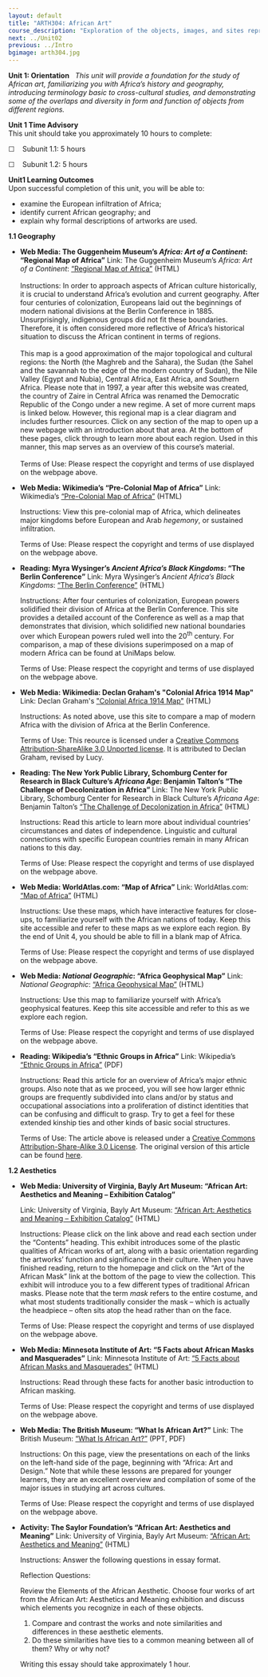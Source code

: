 ```yaml
---
layout: default
title: "ARTH304: African Art"
course_description: "Exploration of the objects, images, and sites representing the diverse ethnic and artistic heritage of Africa, with particular emphasis on the role of art as manifested in the lifestyles, spiritualties, and philosophies of particular African societies."
next: ../Unit02
previous: ../Intro
bgimage: arth304.jpg
---
```

**Unit 1: Orientation** <span id="1"></span> 
*This unit will provide a foundation for the study of African art,
familiarizing you with Africa’s history and geography, introducing
terminology basic to cross-cultural studies, and demonstrating some of
the overlaps and diversity in form and function of objects from
different regions.*

**Unit 1 Time Advisory**  
This unit should take you approximately 10 hours to complete:  
  
 ☐    Subunit 1.1: 5 hours  
  
 ☐    Subunit 1.2: 5 hours

**Unit1 Learning Outcomes**  
Upon successful completion of this unit, you will be able to:
-   examine the European infiltration of Africa;
-   identify current African geography; and
-   explain why formal descriptions of artworks are used.

**1.1 Geography** <span id="1.1"></span> 
-   **Web Media: The Guggenheim Museum’s *Africa: Art of a Continent*:
    “Regional Map of Africa”**
    Link: The Guggenheim Museum’s *Africa: Art of a Continent*:
    [“Regional Map of
    Africa”](http://artnetweb.com/guggenheim/africa/africamap.html) (HTML)  
        
     Instructions: In order to approach aspects of African culture
    historically, it is crucial to understand Africa’s evolution and
    current geography. After four centuries of colonization, Europeans
    laid out the beginnings of modern national divisions at the Berlin
    Conference in 1885. Unsurprisingly, indigenous groups did not fit
    these boundaries. Therefore, it is often considered more reflective
    of Africa’s historical situation to discuss the African continent in
    terms of regions.  
        
     This map is a good approximation of the major topological and
    cultural regions: the North (the Maghreb and the Sahara), the Sudan
    (the Sahel and the savannah to the edge of the modern country of
    Sudan), the Nile Valley (Egypt and Nubia), Central Africa, East
    Africa, and Southern Africa. Please note that in 1997, a year after
    this website was created, the country of Zaire in Central Africa was
    renamed the Democratic Republic of the Congo under a new regime. A
    set of more current maps is linked below. However, this regional map
    is a clear diagram and includes further resources. Click on any
    section of the map to open up a new webpage with an introduction
    about that area. At the bottom of these pages, click through to
    learn more about each region. Used in this manner, this map serves
    as an overview of this course’s material.  
        
     Terms of Use: Please respect the copyright and terms of use
    displayed on the webpage above.

-   **Web Media: Wikimedia’s “Pre-Colonial Map of Africa”**
    Link: Wikimedia’s [“Pre-Colonial Map of
    Africa”](http://en.wikipedia.org/wiki/File:African-civilizations-map-pre-colonial.svg) (HTML)  
      
     Instructions: View this pre-colonial map of Africa, which
    delineates major kingdoms before European and Arab *hegemony*, or
    sustained infiltration.  
      
     Terms of Use: Please respect the copyright and terms of use
    displayed on the webpage above.

-   **Reading: Myra Wysinger’s *Ancient Africa’s Black Kingdoms*: “The
    Berlin Conference”**
    Link: Myra Wysinger’s *Ancient Africa’s Black Kingdoms*: [“The
    Berlin
    Conference”](http://wysinger.homestead.com/berlinconference.html) (HTML)  
      
     Instructions: After four centuries of colonization, European powers
    solidified their division of Africa at the Berlin Conference. This
    site provides a detailed account of the Conference as well as a map
    that demonstrates that division, which solidified new national
    boundaries over which European powers ruled well into the
    20<sup>th</sup> century. For comparison, a map of these divisions
    superimposed on a map of modern Africa can be found at UniMaps
    below.  
      
     Terms of Use: Please respect the copyright and terms of use
    displayed on the webpage above.

-   **Web Media: Wikimedia: Declan Graham's "Colonial Africa 1914 Map"**
    Link: Declan Graham's ["Colonial Africa 1914
    Map"](http://upload.wikimedia.org/wikipedia/commons/d/d5/Colonial_Africa_1914_map.png) (HTML)  
      
     Instructions: As noted above, use this site to compare a map of
    modern Africa with the division of Africa at the Berlin
    Conference.  
      
     Terms of Use: This reource is licensed under a [Creative Commons
    Attribution-ShareAlike 3.0 Unported
    license](http://creativecommons.org/licenses/by-sa/3.0/). It is
    attributed to Declan Graham, revised by Lucy.

-   **Reading: The New York Public Library, Schomburg Center for
    Research in Black Culture’s *Africana Age*: Benjamin Talton’s “The
    Challenge of Decolonization in Africa”**
    Link: The New York Public Library, Schomburg Center for Research in
    Black Culture’s *Africana Age*: Benjamin Talton’s [“The Challenge of
    Decolonization in
    Africa”](http://exhibitions.nypl.org/africanaage/essay-challenge-of-decolonization-africa.html)
    (HTML)  
      
     Instructions: Read this article to learn more about individual
    countries’ circumstances and dates of independence. Linguistic and
    cultural connections with specific European countries remain in many
    African nations to this day.  
      
     Terms of Use: Please respect the copyright and terms of use
    displayed on the webpage above.

-   **Web Media: WorldAtlas.com: “Map of Africa”**
    Link: WorldAtlas.com: [“Map of
    Africa”](http://www.worldatlas.com/webimage/countrys/af.htm)
    (HTML)  
      
     Instructions: Use these maps, which have interactive features for
    close-ups, to familiarize yourself with the African nations of
    today. Keep this site accessible and refer to these maps as we
    explore each region. By the end of Unit 4, you should be able to
    fill in a blank map of Africa.  
      
     Terms of Use: Please respect the copyright and terms of use
    displayed on the webpage above.

-   **Web Media: *National Geographic*: “Africa Geophysical Map”**
    Link: *National Geographic*: [“Africa Geophysical
    Map”](http://maps.nationalgeographic.com/maps/atlas) (HTML)  
      
     Instructions: Use this map to familiarize yourself with Africa’s
    geophysical features. Keep this site accessible and refer to this as
    we explore each region.  
      
     Terms of Use: Please respect the copyright and terms of use
    displayed on the webpage above.

-   **Reading: Wikipedia’s “Ethnic Groups in Africa”**
    Link: Wikipedia’s [“Ethnic Groups in
    Africa”](https://resources.saylor.org/archived/wp-content/uploads/2011/04/Ethnic-groups-in-Africa.pdf)
    (PDF)  
      
     Instructions: Read this article for an overview of Africa’s major
    ethnic groups. Also note that as we proceed, you will see how larger
    ethnic groups are frequently subdivided into clans and/or by status
    and occupational associations into a proliferation of distinct
    identities that can be confusing and difficult to grasp. Try to get
    a feel for these extended kinship ties and other kinds of basic
    social structures.  
      
     Terms of Use: The article above is released under a [Creative
    Commons Attribution-Share-Alike 3.0
    License](http://creativecommons.org/licenses/by-sa/3.0/). The
    original version of this article can be found
    [here](http://en.wikipedia.org/wiki/Ethnic_groups_in_Africa).

**1.2 Aesthetics** <span id="1.2"></span> 
-   **Web Media: University of Virginia, Bayly Art Museum: “African Art:
    Aesthetics and Meaning – Exhibition Catalog”**

    Link: University of Virginia, Bayly Art Museum: [“African Art:
    Aesthetics and Meaning – Exhibition
    Catalog”](http://www2.lib.virginia.edu/artsandmedia/artmuseum/africanart/index.html)
    (HTML)  
      
     Instructions: Please click on the link above and read each section
    under the “Contents” heading. This exhibit introduces some of the
    plastic qualities of African works of art, along with a basic
    orientation regarding the artworks’ function and significance in
    their culture. When you have finished reading, return to the
    homepage and click on the “Art of the African Mask” link at the
    bottom of the page to view the collection. This exhibit will
    introduce you to a few different types of traditional African masks.
    Please note that the term *mask* refers to the entire costume, and
    what most students traditionally consider the mask – which is
    actually the headpiece – often sits atop the head rather than on the
    face.  
      
     Terms of Use: Please respect the copyright and terms of use
    displayed on the webpage above.

-   **Web Media: Minnesota Institute of Art: “5 Facts about African
    Masks and Masquerades”**
    Link: Minnesota Institute of Art: [“5 Facts about African Masks and
    Masquerades”](http://minnesota.institute.arts.museum/education/teacher-resources/fivefacts.cfm?v=13)
    (HTML)  
      
     Instructions: Read through these facts for another basic
    introduction to African masking.  
      
     Terms of Use: Please respect the copyright and terms of use
    displayed on the webpage above.

-   **Web Media: The British Museum: “What Is African Art?”**
    Link: The British Museum: [“What Is African
    Art?”](http://www.britishmuseum.org/learning/schools_and_teachers/secondary/africa.aspx#Resourcesfortheclassroom)
    (PPT, PDF)  
      
     Instructions: On this page, view the presentations on each of the
    links on the left-hand side of the page, beginning with “Africa: Art
    and Design.” Note that while these lessons are prepared for younger
    learners, they are an excellent overview and compilation of some of
    the major issues in studying art across cultures.  
      
     Terms of Use: Please respect the copyright and terms of use
    displayed on the webpage above.

-   **Activity: The Saylor Foundation’s “African Art: Aesthetics and
    Meaning”**
    Link: University of Virginia, Bayly Art Museum: [“African Art:
    Aesthetics and
    Meaning”](http://www2.lib.virginia.edu/artsandmedia/artmuseum/africanart/Exhibition.html)
    (HTML)  
      
     Instructions: Answer the following questions in essay format.  
      
     Reflection Questions:  
      
     Review the Elements of the African Aesthetic. Choose four works of
    art from the African Art: Aesthetics and Meaning exhibition and
    discuss which elements you recognize in each of these objects.  

    1.  Compare and contrast the works and note similarities and
        differences in these aesthetic elements.
    2.  Do these similarities have ties to a common meaning between all
        of them? Why or why not? 

    Writing this essay should take approximately 1 hour.


